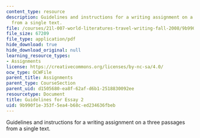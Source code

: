```yaml
---
content_type: resource
description: Guidelines and instructions for a writing assignment on a three passages
  from a single text.
file: /courses/21l-007-world-literatures-travel-writing-fall-2008/9b990f1e353f5ea4b68ced234636fbeb_essay2_guideline.pdf
file_size: 67209
file_type: application/pdf
hide_download: true
hide_download_original: null
learning_resource_types:
- Assignments
license: https://creativecommons.org/licenses/by-nc-sa/4.0/
ocw_type: OCWFile
parent_title: Assignments
parent_type: CourseSection
parent_uid: d1505680-ea8f-62af-d6b1-2518830092ee
resourcetype: Document
title: Guidelines for Essay 2
uid: 9b990f1e-353f-5ea4-b68c-ed234636fbeb
---
```

Guidelines and instructions for a writing assignment on a three passages from a single text.